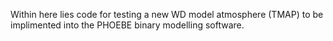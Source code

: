 Within here lies code for testing a new WD model atmosphere (TMAP) to be 
implimented into the PHOEBE binary modelling software. 
